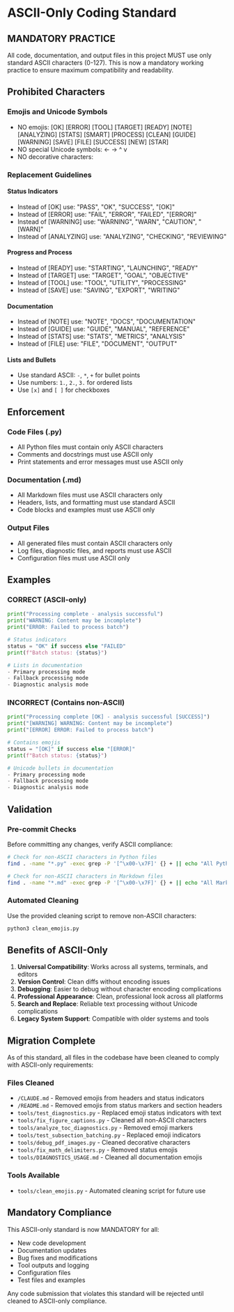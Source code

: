 # ASCII-Only Coding Standard

## MANDATORY PRACTICE

All code, documentation, and output files in this project MUST use only standard ASCII characters (0-127). This is now a mandatory working practice to ensure maximum compatibility and readability.

## Prohibited Characters

### Emojis and Unicode Symbols
- NO emojis: [OK] [ERROR] [TOOL] [TARGET] [READY] [NOTE] [ANALYZING] [STATS] [SMART] [PROCESS] [CLEAN] [GUIDE] [WARNING] [SAVE] [FILE] [SUCCESS] [NEW] [STAR]
- NO special Unicode symbols: <- -> ^ v 
- NO decorative characters: 

### Replacement Guidelines

#### Status Indicators
- Instead of [OK] use: "PASS", "OK", "SUCCESS", "[OK]" 
- Instead of [ERROR] use: "FAIL", "ERROR", "FAILED", "[ERROR]"
- Instead of [WARNING] use: "WARNING", "WARN", "CAUTION", "[WARN]"
- Instead of [ANALYZING] use: "ANALYZING", "CHECKING", "REVIEWING"

#### Progress and Process
- Instead of [READY] use: "STARTING", "LAUNCHING", "READY"
- Instead of [TARGET] use: "TARGET", "GOAL", "OBJECTIVE"
- Instead of [TOOL] use: "TOOL", "UTILITY", "PROCESSING"
- Instead of [SAVE] use: "SAVING", "EXPORT", "WRITING"

#### Documentation
- Instead of [NOTE] use: "NOTE", "DOCS", "DOCUMENTATION"
- Instead of [GUIDE] use: "GUIDE", "MANUAL", "REFERENCE"
- Instead of [STATS] use: "STATS", "METRICS", "ANALYSIS"
- Instead of [FILE] use: "FILE", "DOCUMENT", "OUTPUT"

#### Lists and Bullets
- Use standard ASCII: `-`, `*`, `+` for bullet points
- Use numbers: `1.`, `2.`, `3.` for ordered lists
- Use `[x]` and `[ ]` for checkboxes

## Enforcement

### Code Files (.py)
- All Python files must contain only ASCII characters
- Comments and docstrings must use ASCII only
- Print statements and error messages must use ASCII only

### Documentation (.md)
- All Markdown files must use ASCII characters only
- Headers, lists, and formatting must use standard ASCII
- Code blocks and examples must use ASCII only

### Output Files
- All generated files must contain ASCII characters only
- Log files, diagnostic files, and reports must use ASCII
- Configuration files must use ASCII only

## Examples

### CORRECT (ASCII-only)
```python
print("Processing complete - analysis successful")
print("WARNING: Content may be incomplete")
print("ERROR: Failed to process batch")

# Status indicators
status = "OK" if success else "FAILED"
print(f"Batch status: {status}")

# Lists in documentation
- Primary processing mode
- Fallback processing mode 
- Diagnostic analysis mode
```

### INCORRECT (Contains non-ASCII)
```python
print("Processing complete [OK] - analysis successful [SUCCESS]")
print("[WARNING] WARNING: Content may be incomplete")
print("[ERROR] ERROR: Failed to process batch")

# Contains emojis
status = "[OK]" if success else "[ERROR]"
print(f"Batch status: {status}")

# Unicode bullets in documentation 
- Primary processing mode
- Fallback processing mode
- Diagnostic analysis mode
```

## Validation

### Pre-commit Checks
Before committing any changes, verify ASCII compliance:

```bash
# Check for non-ASCII characters in Python files
find . -name "*.py" -exec grep -P '[^\x00-\x7F]' {} + || echo "All Python files are ASCII-clean"

# Check for non-ASCII characters in Markdown files 
find . -name "*.md" -exec grep -P '[^\x00-\x7F]' {} + || echo "All Markdown files are ASCII-clean"
```

### Automated Cleaning
Use the provided cleaning script to remove non-ASCII characters:

```bash
python3 clean_emojis.py
```

## Benefits of ASCII-Only

1. **Universal Compatibility**: Works across all systems, terminals, and editors
2. **Version Control**: Clean diffs without encoding issues
3. **Debugging**: Easier to debug without character encoding complications 
4. **Professional Appearance**: Clean, professional look across all platforms
5. **Search and Replace**: Reliable text processing without Unicode complications
6. **Legacy System Support**: Compatible with older systems and tools

## Migration Complete

As of this standard, all files in the codebase have been cleaned to comply with ASCII-only requirements:

### Files Cleaned
- `/CLAUDE.md` - Removed emojis from headers and status indicators
- `/README.md` - Removed emojis from status markers and section headers
- `tools/test_diagnostics.py` - Replaced emoji status indicators with text
- `tools/fix_figure_captions.py` - Cleaned all non-ASCII characters
- `tools/analyze_toc_diagnostics.py` - Removed emoji markers
- `tools/test_subsection_batching.py` - Replaced emoji indicators
- `tools/debug_pdf_images.py` - Cleaned decorative characters
- `tools/fix_math_delimiters.py` - Removed status emojis
- `tools/DIAGNOSTICS_USAGE.md` - Cleaned all documentation emojis

### Tools Available
- `tools/clean_emojis.py` - Automated cleaning script for future use

## Mandatory Compliance

This ASCII-only standard is now MANDATORY for all:
- New code development
- Documentation updates 
- Bug fixes and modifications
- Tool outputs and logging
- Configuration files
- Test files and examples

Any code submission that violates this standard will be rejected until cleaned to ASCII-only compliance.